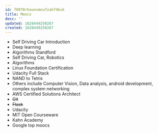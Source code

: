 ```yaml
---
id: f8970rhavevmnufzah74kvk
title: Moocs
desc: ''
updated: 1628449250267
created: 1628449250267
---
```


* Self Driving Car Introduction
* Deep learning
* Algorithms Standford
* Self Driving Car, Robotics
* Algorithms
* Linux Foundation Certification
* Udacity Full Stack
* NAND to Tetris
* Others include Computer Vision, Data analysis, android development, complex system networking
* AWS Certified Solutions Architect
* ~~Git~~
* ~~Flask~~
* Udacity
* MIT Open Courseware
* Kahn Academy
* Google top moocs

